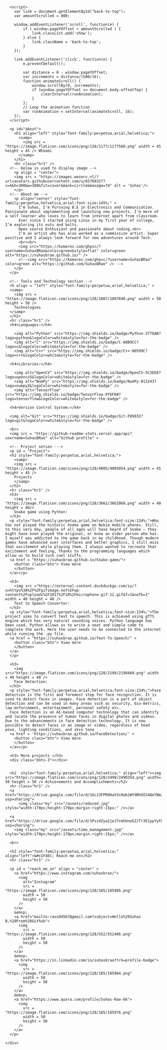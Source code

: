 <!--<h3 align = "center" >
  <img src = "/assets/header.gif" width = 1000 height = 200 /> Namaste!
</h3>
-->
<!--<!DOCTYPE html>
<html lang="{{ site.lang | default: "en-US" }}">

  <head>
    <title>Suhas B Rao</title>
    <meta charset='utf-8'>
    <meta http-equiv="X-UA-Compatible" content="IE=edge">
    <meta name="viewport" content="width=device-width,maximum-scale=2.0">
    
    <link href="https://cdn.jsdelivr.net/npm/remixicon@2.5.0/fonts/remixicon.css" rel="stylesheet">
    <link href="/assets/style.css" rel="stylesheet">
  </head>
-->
  <body>
    <div class="content">
      <a href="https://suhasbrao.github.io/" id="back-to-top" class="back-to-top" style="display: inline;"><i class="ri-arrow-up-line"></i></a>

      <script>
        var link = document.getElementById("back-to-top");
        var amountScrolled = 800;

        window.addEventListener('scroll', function(e) {
            if ( window.pageYOffset > amountScrolled ) {
                link.classList.add('show');
            } else {
                link.className = 'back-to-top';
            }
        });  

        link.addEventListener('click', function(e) {
            e.preventDefault();

            var distance = 0 - window.pageYOffset;
            var increments = distance/(500/16);
            function animateScroll() {
                window.scrollBy(0, increments);
                if (window.pageYOffset <= document.body.offsetTop) {
                    clearInterval(runAnimation);
                }
            };
            // Loop the animation function
            var runAnimation = setInterval(animateScroll, 16);
        });
      </script>

      <p id="about">
        <h1 align="left" style="font-family:perpetua,arial,helvetica;">
          <samp>
            <img src = "https://image.flaticon.com/icons/png/128/1177/1177568.png" width = 45 height = 45 /> Whoami
          </samp>
        </h1>
        <hr class="hr1" />
      <!-- below is used to display image -->
        <p align = "center">
        <img src = "https://images.weserv.nl/?url=avatars.githubusercontent.com/u/65769327?v=4&h=300&w=300&fit=cover&mask=circle&maxage=7d" alt = 'Suhas'/>
        </p>
      <!-- About me -->
        <p align="center" style="font-family:perpetua,helvetica,arial;font-size:145%;" >
          I'm Suhas, I'm Pursuing B.E in Electronics and Communication. Passionate about implementing and launching new projects. I'm more of a self learner who loves to learn from internet apart from classroom. 
          Ever since I started using Linux in my first year of college, I’m exploring its nuts and bolts.
          Open source Enthusiast and passionate about coding.<br>
          I'm an artist who has also worked as a commission artist. Super positive and I always look forward for new adventures around Tech.
          <br><br>
          <img src="https://komarev.com/ghpvc/?username=SuhasBRao&color=green&style=flat" color=green alt="https://suhasbrao.github.io/" />
          <!--<img src="https://komarev.com/ghpvc/?username=SuhasBRao" color=green alt="https://github.com/SuhasBRao" /> -->
        </p>
      </p>

      <!-- Tools and Technology section -->
      <h align = "left" style="font-family:perpetua,arial,helvetica;" >
      <samp>
        <img src = "https://image.flaticon.com/icons/png/128/1087/1087840.png" width = 50 height = 50 />
        Technologies
      </samp>
      </h2>
      <hr class="hr1" />
      <h4>Languages:</h4>

        <img alt="Python" src="https://img.shields.io/badge/Python-3776AB?logo=python&logoColor=white&style=for-the-badge" />
        <img alt="C" src="https://img.shields.io/badge/C-A8B9CC?logo=c&logoColor=white&style=for-the-badge" />
        <img alt="C++" src="https://img.shields.io/badge/C++-00599C?logo=c++&logoColor=white&style=for-the-badge" />

      <h4>Libraries:</h4>

        <img alt="OpenCV" src="https://img.shields.io/badge/OpenCV-5C3EE8?logo=opencv5&logoColor=white&style=for-the-badge" />
        <img alt="NumPy" src="https://img.shields.io/badge/NumPy-013243?logo=numpy3&logoColor=white&style=for-the-badge" />
        <img alt="TensorFlow" src="https://img.shields.io/badge/TensorFlow-FF6F00?logo=tensorflow&logoColor=white&style=for-the-badge" />

      <h4>Version Control System:</h4>

      <img alt="Git" src="https://img.shields.io/badge/Git-F05032?logo=git&logoColor=white&style=for-the-badge" />

      <br>
      <img src = "https://github-readme-stats.vercel.app/api?username=SuhasBRao" alt="Github profile" >

      <!-- Project setion --->
      <p id = "Project">
      <h2 style="font-family:perpetua,arial,helvetica;">
        <samp>
        <img src = "https://image.flaticon.com/icons/png/128/4005/4005054.png" width = 45 height = 45 />
        Projects
        </samp>
      </h2>
      <hr class="hr1" />
      <h3>
        <img src = "https://image.flaticon.com/icons/png/128/3662/3662068.png" width = 40 height = 40/>
        Snake game using Python:
      </h3>
      <p style="font-family:perpetua,arial,helvetica;font-size:134%;">Who has not played the historic Snake game on Nokia mobile phones. Still, to this very day, people of all ages will have heard of Snake – they might have even played the original, or know an older person who has. I myself was addicted to the game back in my childhood. Though modern games have advanced user interfaces and better graphics, I still miss that excitement while playing them. I always wanted to recreate that excitement and feeling, Thanks to the programming languages which allow us to build such cool stuffs.
      <a href = "https://suhasbrao.github.io/Snake-game/">
        <button class="btn"> View more
        </button>
      </a></p>

      <h3>
        <img src ="https://external-content.duckduckgo.com/iu/?u=https%3A%2F%2Fgifimage.net%2Fwp-content%2Fuploads%2F2017%2F10%2Fmicrophone-gif-12.gif&f=1&nofb=1" width = 40 height = 40 />
        Text to Speech Converter:
      </h3>
      <p style="font-family:perpetua,arial,helvetica;font-size:134%;">The project aims to convert text to speech. This is achieved using gTTS engine which has very natural sounding voices. Python language has been used. Python allows us to write a neat and simple code to complete the work. Here the user needs to be connected to the internet while running the .py file.
      <a href = "https://suhasbrao.github.io/Text-To-Speech/" >
        <button class="btn"> View more
        </button>
      </a>
      </p>

      <h3>
        <img src="https://image.flaticon.com/icons/png/128/2199/2199469.png" width = 40 height = 40 />
        Face Detection:
      </h3>
      <p style="font-family:perpetua,arial,helvetica;font-size:134%;">Face detection is the first and foremost step for face recognition. It is used to detect faces in images. Face detection is a part of object detection and can be used in many areas such as security, bio-metrics, law-enforcement, entertainment, personal safety etc.
      Face detection is an AI-based computer technology that can identify and locate the presence of human faces in digital photos and videos. Due to the advancements in face detection technology, It is now possible to detect faces in an image or video, regardless of head pose, lighting conditions, and skin tone
      <a href = 'https://suhasbrao.github.io/FaceDetection/' >
        <button class="btn"> View more
        </button>
      </a></p>

      <h3> More projects </h3>
      <div class="dots-3"></div>


      <h2  style="font-family:perpetua,arial,helvetica;" align="left"><img src="https://image.flaticon.com/icons/png/128/2490/2490354.png" width= 50 height = 50 /> Achievements and Accomplishments</h2>
      <hr class="hr1" />
      <a href="https://drive.google.com/file/d/1GcJ3FPRdHaV3cHab1WY9BhOIS4QeYNmJ/view?usp=sharing"> 
          <img class="my" src="/assets/reduced.jpg" style="width:170px;height:170px;margin-right:15px;" /></a>

      <a href="https://drive.google.com/file/d/1Psz4Zya2jeJ7cmhUnwSZJTr3E1ypYyFQ/view?usp=sharing"> 
        <img class="my" src="/assets/time_management.jpg" style="width:170px;height:170px;margin-right:15px;" /></a>

      <br>

      <h2 style="font-family:perpetua,arial,helvetica;" align="left">&#x1F4EC; Reach me on</h2>
      <hr class="hr1" />
    
      <p id = "reach_me_on" align = "center" >
        <a href="https://www.instagram.com/suhasbrao/">
          <img
            alt="Instagram"
            src = "https://image.flaticon.com/icons/png/128/185/185985.png"
            width = 50
            height = 50
          />
        </a>
        &emsp;
        <a href="mailto:raos04567@gmail.com?subject=Hello%20Suhas B,%20From%20Github">
          <img
            src = "https://image.flaticon.com/icons/png/128/552/552486.png"
            width = 50
            height = 50   
          />
        </a>
        &emsp;
        <a href="https://in.linkedin.com/in/suhasbrao?trk=profile-badge">
          <img
            src = "https://image.flaticon.com/icons/png/128/185/185964.png"
            width = 50
            height = 50   
          />
        </a>
        &emsp;
        <a href="https://www.quora.com/profile/Suhas-Rao-66">
          <img
            src = "https://image.flaticon.com/icons/png/128/185/185976.png"
            width = 50
            height = 50   
          />
        </a>
      </p>

    </div>
  </body>

</html>